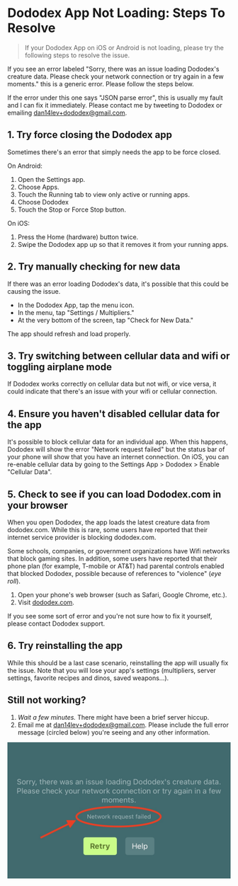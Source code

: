 Dododex App Not Loading: Steps To Resolve
=========================================

> If your Dododex App on iOS or Android is not loading, please try the following steps to resolve the issue.

If you see an error labeled "Sorry, there was an issue loading Dododex's creature data. Please check your network connection or try again in a few moments." this is a generic error. Please follow the steps below.

If the error under this one says "JSON parse error", this is usually my fault and I can fix it immediately. Please contact me by tweeting to Dododex or emailing dan14lev+dododex@gmail.com.

## 1. Try force closing the Dododex app

Sometimes there's an error that simply needs the app to be force closed.

On Android:

1.  Open the Settings app.
2.  Choose Apps.
3.  Touch the Running tab to view only active or running apps.
4.  Choose Dododex
5.  Touch the Stop or Force Stop button.

On iOS:

1.  Press the Home (hardware) button twice.
2.  Swipe the Dododex app up so that it removes it from your running apps.

## 2. Try manually checking for new data

If there was an error loading Dododex's data, it's possible that this could be causing the issue.

-   In the Dododex App, tap the menu icon.
-   In the menu, tap "Settings / Multipliers."
-   At the very bottom of the screen, tap "Check for New Data."

The app should refresh and load properly.

## 3. Try switching between cellular data and wifi or toggling airplane mode

If Dododex works correctly on cellular data but not wifi, or vice versa, it could indicate that there's an issue with your wifi or cellular connection.

## 4. Ensure you haven't disabled cellular data for the app

It's possible to block cellular data for an individual app. When this happens, Dododex will show the error "Network request failed" but the status bar of your phone will show that you have an internet connection. On iOS, you can re-enable cellular data by going to the Settings App > Dododex > Enable "Cellular Data".

## 5. Check to see if you can load Dododex.com in your browser

When you open Dododex, the app loads the latest creature data from dododex.com. While this is rare, some users have reported that their internet service provider is blocking dododex.com.

Some schools, companies, or government organizations have Wifi networks that block gaming sites. In addition, some users have reported that their phone plan (for example, T-mobile or AT&T) had parental controls enabled that blocked Dododex, possible because of references to "violence" (*eye roll*).

1.  Open your phone's web browser (such as Safari, Google Chrome, etc.).
2.  Visit [dododex.com](https://www.dododex.com/).

If you see some sort of error and you're not sure how to fix it yourself, please contact Dododex support.

## 6. Try reinstalling the app

While this should be a last case scenario, reinstalling the app will usually fix the issue. Note that you will lose your app's settings (multipliers, server settings, favorite recipes and dinos, saved weapons...).

## Still not working?

1.  *Wait a few minutes.* There might have been a brief server hiccup.
2.  Email me at dan14lev+dododex@gmail.com. Please include the full error message (circled below) you're seeing and any other information.

![](../media/error-network-request.jpg)